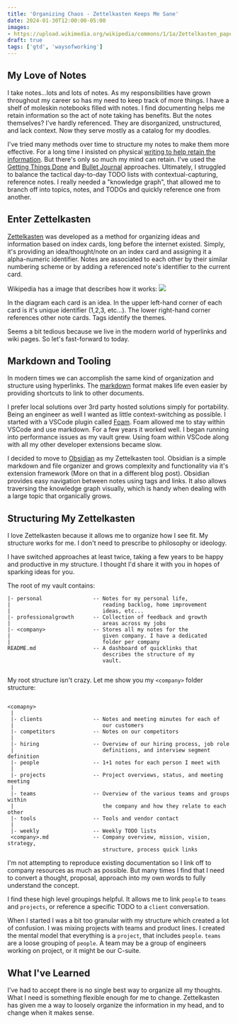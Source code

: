 ```yaml
---
title: 'Organizing Chaos - Zettelkasten Keeps Me Sane'
date: 2024-01-30T12:00:00-05:00
images: 
- https://upload.wikimedia.org/wikipedia/commons/1/1a/Zettelkasten_paper_schematic.png
draft: true
tags: ['gtd', 'waysofworking']
---
```


## My Love of Notes

I take notes...lots and lots of notes. As my responsibilities have grown throughout my career so has my need to keep track of more things. I have a shelf of moleskin notebooks filled with notes. I find documenting helps me retain information so the act of note taking has benefits. But the notes themselves? I've hardly referenced. They are disorganized, unstructured, and lack context. Now they serve mostly as a catalog for my doodles.

I've tried many methods over time to structure my notes to make them more effective. For a long time I insisted on physical [writing to help retain the information](https://stackoverflow.blog/2022/11/23/why-writing-by-hand-is-still-the-best-way-to-retain-information/). But there's only so much my mind can retain. I've used the [Getting Things Done](https://gettingthingsdone.com/what-is-gtd/) and [Bullet Journal](https://bulletjournal.com/) approaches. Ultimately, I struggled to balance the tactical day-to-day TODO lists with contextual-capturing, reference notes. I really needed a "knowledge graph", that allowed me to branch off into topics, notes, and TODOs and quickly reference one from another.

## Enter Zettelkasten

[Zettelkasten](https://en.wikipedia.org/wiki/Zettelkasten) was developed as a method for organizing ideas and information based on index cards, long before the internet existed. Simply, it's providing an idea/thought/note on an index card and assigning it a alpha-numeric identifier. Notes are associated to each other by their similar numbering scheme or by adding a referenced note's identifier to the current card.

Wikipedia has a image that describes how it works:
<img src="https://upload.wikimedia.org/wikipedia/commons/1/1a/Zettelkasten_paper_schematic.png" />

In the diagram each card is an idea. In the upper left-hand corner of each card is it's unique identifier (1,2,3, etc...). The lower right-hand corner references other note cards. Tags identify the themes.

Seems a bit tedious because we live in the modern world of hyperlinks and wiki pages. So let's fast-forward to today.

## Markdown and Tooling

In modern times we can accomplish the same kind of organization and structure using hyperlinks. The [markdown](https://daringfireball.net/projects/markdown/) format makes life even easier by providing shortcuts to link to other documents.

I prefer local solutions over 3rd party hosted solutions simply for portability. Being an engineer as well I wanted as little context-switching as possible. I started with a VSCode plugin called [Foam](https://marketplace.visualstudio.com/items?itemName=foam.foam-vscode). Foam allowed me to stay within VSCode and use markdown. For a few years it worked well. I began running into performance issues as my vault grew. Using foam within VSCode along with all my other developer extensions became slow. 

I decided to move to [Obsidian](https://obsidian.md/) as my Zettelkasten tool. Obsidian is a simple markdown and file organizer and grows complexity and functionality via it's extension framework (More on that in a different blog post). Obsidian provides easy navigation between notes using tags and links. It also allows traversing the knowledge graph visually, which is handy when dealing with a large topic that organically grows. 

## Structuring My Zettelkasten

I love Zettelkasten because it allows me to organize how I see fit. My structure works for me. I don't need to prescribe to philosophy or ideology.

I have switched approaches at least twice, taking a few years to be happy and productive in my structure. I thought I'd share it with you in hopes of sparking ideas for you.

The root of my vault contains:

```
|- personal                -- Notes for my personal life,
|                             reading backlog, home improvement 
|                             ideas, etc...
|- professionalgrowth      -- Collection of feedback and growth
|                             areas across my jobs
|- <company>               -- Stores all my notes for the
|                             given company. I have a dedicated 
|                             folder per company             
README.md                  -- A dashboard of quicklinks that 
                              describes the structure of my 
                              vault.
                           
```

My root structure isn't crazy. Let me show you my `<company>` folder structure:

```

<comapny>               
 |
 |- clients                -- Notes and meeting minutes for each of 
 |                            our customers
 |- competitors            -- Notes on our competitors
 |
 |- hiring                 -- Overview of our hiring process, job role 
 |                            definitions, and interview segment definition
 |- people                 -- 1+1 notes for each person I meet with 
 | 
 |- projects               -- Project overviews, status, and meeting meeting
 |
 |- teams                  -- Overview of the various teams and groups within 
 |                            the company and how they relate to each other
 |- tools                  -- Tools and vendor contact
 |
 |- weekly                 -- Weekly TODO lists
 <company>.md              -- Company overview, mission, vision, strategy, 
                              structure, process quick links

```

I'm not attempting to reproduce existing documentation so I link off to company resources as much as possible. But many times I find that I need to convert a thought, proposal, approach into my own words to fully understand the concept.

I find these high level groupings helpful. It allows me to link `people` to `teams` and `projects`, or reference a specific TODO to a `client` conversation.

When I started I was a bit too granular with my structure which created a lot of confusion. I was mixing projects with teams and product lines. I created the mental model that everything is a `project`, that includes `people`. `teams` are a loose grouping of `people`. A team may be a group of engineers working on project, or it might be our C-suite. 

## What I've Learned

I've had to accept there is no single best way to organize all my thoughts. What I need is something flexible enough for me to change. Zettelkasten has given me a way to loosely organize the information in my head, and to change when it makes sense.